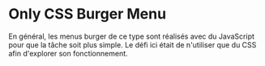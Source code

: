 # Only CSS Burger Menu

En général, les menus burger de ce type sont réalisés avec du JavaScript pour que la tâche soit plus simple.
Le défi ici était de n'utiliser que du CSS afin d'explorer son fonctionnement.